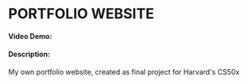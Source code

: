 # PORTFOLIO WEBSITE
#### Video Demo:  <URL HERE>
#### Description:
My own portfolio website, created as final project for Harvard's CS50x
